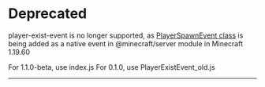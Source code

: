 # Deprecated

player-exist-event is no longer supported, as [PlayerSpawnEvent class](https://learn.microsoft.com/en-us/minecraft/creator/scriptapi/minecraft/server/playerspawnevent) is being added as a native event in @minecraft/server module in Minecraft 1.19.60

For 1.1.0-beta, use index.js
For 0.1.0, use PlayerExistEvent_old.js

---
